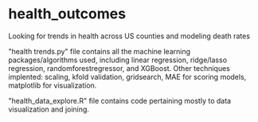 # health_outcomes
Looking for trends in health across US counties and modeling death rates

"health trends.py" file contains all the machine learning packages/algorithms used, including linear regression, ridge/lasso regression, randomforestregressor, and XGBoost. Other techniques implented: scaling, kfold validation, gridsearch, MAE for scoring models, matplotlib for visualization. 

"health_data_explore.R" file contains code pertaining mostly to data visualization and joining. 
